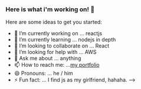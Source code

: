 ### Here is what i'm working on! 👋


Here are some ideas to get you started:

- 🔭 I’m currently working on ... reactjs
- 🌱 I’m currently learning ... nodejs in depth
- 👯 I’m looking to collaborate on ... React
- 🤔 I’m looking for help with ... AWS
- 💬 Ask me about ... anything
- 📫 How to reach me: ...[my portfolio](https://babulakter.com)
- 😄 Pronouns: ... he / him
- ⚡ Fun fact: ... I find js as my girlfriend, hahaha.
-->
